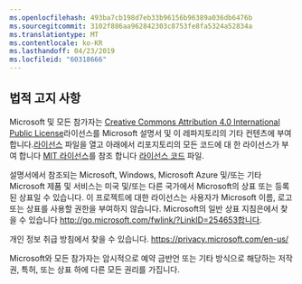 ```yaml
---
ms.openlocfilehash: 493ba7cb198d7eb33b96156b96389a036db6476b
ms.sourcegitcommit: 3102f886aa962842303c8753fe8fa5324a52834a
ms.translationtype: MT
ms.contentlocale: ko-KR
ms.lasthandoff: 04/23/2019
ms.locfileid: "60318666"
---
```

## <a name="legal-notices"></a>법적 고지 사항
Microsoft 및 모든 참가자는 [Creative Commons Attribution 4.0 International Public License](https://creativecommons.org/licenses/by/4.0/legalcode)라이선스를 Microsoft 설명서 및 이 레파지토리의 기타 컨텐츠에 부여합니다.[라이선스](LICENSE) 파일을 열고 아래에서 리포지토리의 모든 코드에 대 한 라이선스가 부여 합니다 [MIT 라이선스](https://opensource.org/licenses/MIT)를 참조 합니다 [라이선스 코드](LICENSE-CODE) 파일.

설명서에서 참조되는 Microsoft, Windows, Microsoft Azure 및/또는 기타 Microsoft 제품 및 서비스는 미국 및/또는 다른 국가에서 Microsoft의 상표 또는 등록된 상표일 수 있습니다.
이 프로젝트에 대한 라이선스는 사용자가 Microsoft 이름, 로고 또는 상표를 사용할 권한을 부여하지 않습니다.
Microsoft의 일반 상표 지침은에서 찾을 수 있습니다 http://go.microsoft.com/fwlink/?LinkID=254653합니다.

개인 정보 취급 방침에서 찾을 수 있습니다. https://privacy.microsoft.com/en-us/

Microsoft와 모든 참가자는 암시적으로 예약 금반언 또는 기타 방식으로 해당하는 저작권, 특허, 또는 상표 하에 다른 모든 권리를 가집니다.
